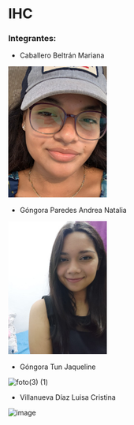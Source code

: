 # IHC

### Integrantes:
- Caballero Beltrán Mariana
<img src="https://github.com/AndreaGP25/IHC/blob/main/Captura%20de%20pantalla%202024-08-30%20003620.png?raw=true" width="200">

- Góngora Paredes Andrea Natalia
<img src="https://github.com/AndreaGP25/IHC/blob/main/WhatsApp%20Image%202024-06-12%20at%208.28.34%20PM.jpeg"  width="200"/>

- Góngora Tun Jaqueline
  
![foto(3) (1)](https://github.com/user-attachments/assets/9e28e0ed-63d6-478f-b19e-e3a9ea7bdd09)

- Villanueva Díaz Luisa Cristina
  
![image](https://github.com/user-attachments/assets/57c40f68-e5e0-4de1-bf45-91267bc7f288)


